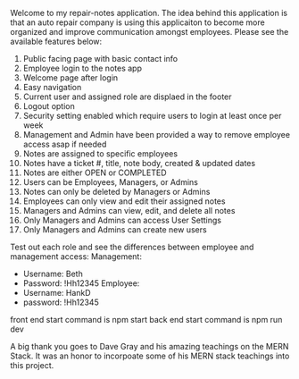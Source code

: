 Welcome to my repair-notes application. The idea behind this application is that an auto repair company is using this applicaiton to become more organized and improve communication amongst employees. Please see the available features below:


1. Public facing page with basic contact info 
2. Employee login to the notes app 
3. Welcome page after login 
4. Easy navigation
5. Current user and assigned role are displaed in the footer
6. Logout option 
7. Security setting enabled which require users to login at least once per week
8. Management and Admin have been provided a way to remove employee access asap if needed 
9. Notes are assigned to specific employees 
10. Notes have a ticket #, title, note body, created & updated dates
11. Notes are either OPEN or COMPLETED 
12. Users can be Employees, Managers, or Admins 
13. Notes can only be deleted by Managers or Admins 
14. Employees can only view and edit their assigned notes  
15.  Managers and Admins can view, edit, and delete all notes 
16. Only Managers and Admins can access User Settings 
17. Only Managers and Admins can create new users 

Test out each role and see the differences between employee and management access:
Management: 
  * Username: Beth
  * Password: !Hh12345
Employee:
  * Username: HankD
  * password: !Hh12345

front end start command is npm start
back end start command is npm run dev

A big thank you goes to Dave Gray and his amazing teachings on the MERN Stack. It was an honor to incorpoate some of his MERN stack teachings into this project. 
